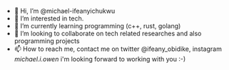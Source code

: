 - 👋 Hi, I’m @michael-ifeanyichukwu
- 👀 I’m interested in tech.
- 🌱 I’m currently learning programming (c++, rust, golang)
- 💞️ I’m looking to collaborate on tech related researches and also programming projects 
- 📫 How to reach me, contact me on twitter @ifeany_obidike, instagram _michael.i.owen_
i'm looking forward to working with you :-)

<!---
michael-ifeanyichukwu/michael-ifeanyichukwu is a ✨ special ✨ repository because its `README.md` (this file) appears on your GitHub profile.
You can click the Preview link to take a look at your changes.
--->
